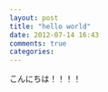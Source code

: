 ```yaml
---
layout: post
title: "hello world"
date: 2012-07-14 16:43
comments: true
categories: 
---
```

こんにちは！！！！
